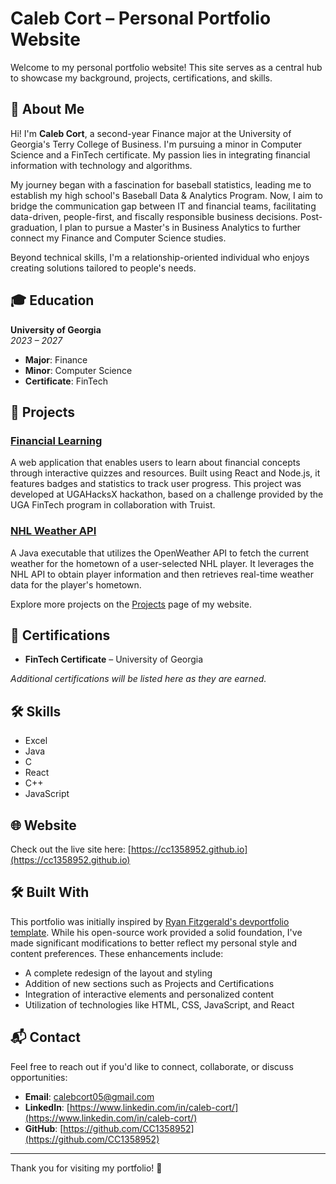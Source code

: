 # Caleb Cort – Personal Portfolio Website

Welcome to my personal portfolio website! This site serves as a central hub to showcase my background, projects, certifications, and skills.

## 👋 About Me

Hi! I'm **Caleb Cort**, a second-year Finance major at the University of Georgia's Terry College of Business. I'm pursuing a minor in Computer Science and a FinTech certificate. My passion lies in integrating financial information with technology and algorithms.

My journey began with a fascination for baseball statistics, leading me to establish my high school's Baseball Data & Analytics Program. Now, I aim to bridge the communication gap between IT and financial teams, facilitating data-driven, people-first, and fiscally responsible business decisions. Post-graduation, I plan to pursue a Master's in Business Analytics to further connect my Finance and Computer Science studies.

Beyond technical skills, I'm a relationship-oriented individual who enjoys creating solutions tailored to people's needs.

## 🎓 Education

**University of Georgia**  
*2023 – 2027*  
- **Major**: Finance  
- **Minor**: Computer Science  
- **Certificate**: FinTech

## 💼 Projects

### [Financial Learning](https://github.com/cc1358952/Financial-Learning)

A web application that enables users to learn about financial concepts through interactive quizzes and resources. Built using React and Node.js, it features badges and statistics to track user progress. This project was developed at UGAHacksX hackathon, based on a challenge provided by the UGA FinTech program in collaboration with Truist.

### [NHL Weather API](https://github.com/cc1358952/NHL-Weather-API)

A Java executable that utilizes the OpenWeather API to fetch the current weather for the hometown of a user-selected NHL player. It leverages the NHL API to obtain player information and then retrieves real-time weather data for the player's hometown.

Explore more projects on the [Projects](https://cc1358952.github.io/gallery.html) page of my website.

## 📜 Certifications

- **FinTech Certificate** – University of Georgia

*Additional certifications will be listed here as they are earned.*

## 🛠️ Skills

- Excel
- Java
- C
- React
- C++
- JavaScript

## 🌐 Website

Check out the live site here: [https://cc1358952.github.io](https://cc1358952.github.io)

## 🛠️ Built With

This portfolio was initially inspired by [Ryan Fitzgerald's devportfolio template](https://github.com/RyanFitzgerald/devportfolio). While his open-source work provided a solid foundation, I've made significant modifications to better reflect my personal style and content preferences. These enhancements include:

- A complete redesign of the layout and styling  
- Addition of new sections such as Projects and Certifications  
- Integration of interactive elements and personalized content  
- Utilization of technologies like HTML, CSS, JavaScript, and React

## 📬 Contact

Feel free to reach out if you'd like to connect, collaborate, or discuss opportunities:

- **Email**: calebcort05@gmail.com  
- **LinkedIn**: [https://www.linkedin.com/in/caleb-cort/](https://www.linkedin.com/in/caleb-cort/)  
- **GitHub**: [https://github.com/CC1358952](https://github.com/CC1358952)

---

Thank you for visiting my portfolio! 🌟
